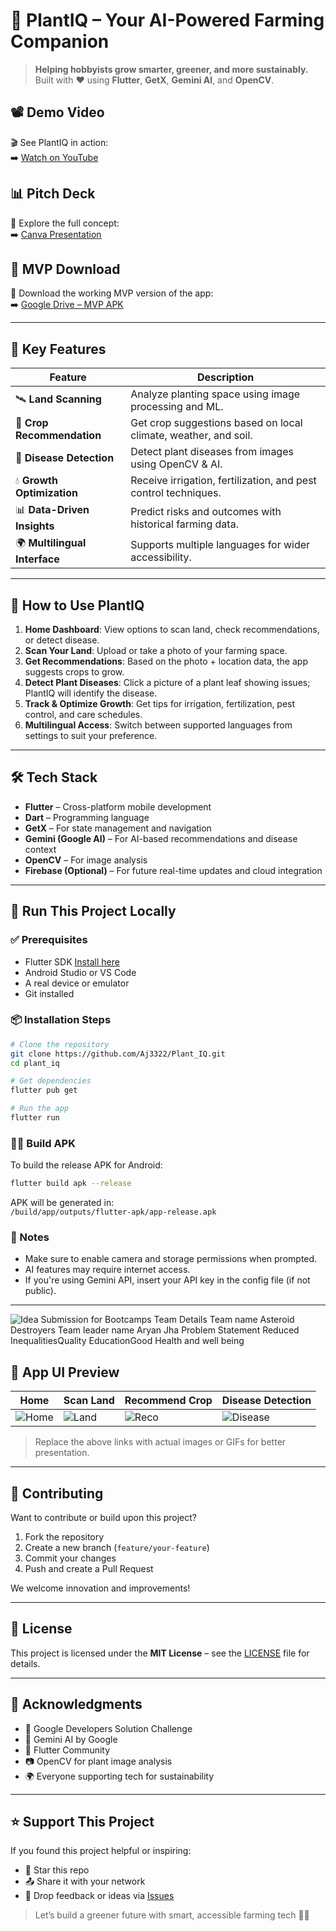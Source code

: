 # 🌱 PlantIQ – Your AI-Powered Farming Companion

> **Helping hobbyists grow smarter, greener, and more sustainably.**  
> Built with ❤️ using **Flutter**, **GetX**, **Gemini AI**, and **OpenCV**.

## 📽️ Demo Video
🎬 See PlantIQ in action:  
➡️ [Watch on YouTube](https://youtu.be/lL_LoV4TSkE)

## 📊 Pitch Deck
📂 Explore the full concept:  
➡️ [Canva Presentation](https://www.canva.com/design/DAGi6XI5mh0/KTJ8SnpRkVi8lM2qDFaNsA/edit?utm_content=DAGi6XI5mh0&utm_campaign=designshare&utm_medium=link2&utm_source=sharebutton)

## 🔗 MVP Download
📱 Download the working MVP version of the app:  
➡️ [Google Drive – MVP APK](https://drive.google.com/drive/folders/1z3BLePTG_DCzfV6AqR3MZyKKQ1x5uWb-?usp=sharing)

---

## 🌟 Key Features

| Feature                  | Description                                                                 |
|--------------------------|-----------------------------------------------------------------------------|
| 🛰️ **Land Scanning**         | Analyze planting space using image processing and ML.                      |
| 🌾 **Crop Recommendation**   | Get crop suggestions based on local climate, weather, and soil.           |
| 🦠 **Disease Detection**     | Detect plant diseases from images using OpenCV & AI.                       |
| 💧 **Growth Optimization**   | Receive irrigation, fertilization, and pest control techniques.           |
| 📊 **Data-Driven Insights**  | Predict risks and outcomes with historical farming data.                  |
| 🌍 **Multilingual Interface**| Supports multiple languages for wider accessibility.                      |

---

## 📲 How to Use PlantIQ

1. **Home Dashboard**: View options to scan land, check recommendations, or detect disease.
2. **Scan Your Land**: Upload or take a photo of your farming space.
3. **Get Recommendations**: Based on the photo + location data, the app suggests crops to grow.
4. **Detect Plant Diseases**: Click a picture of a plant leaf showing issues; PlantIQ will identify the disease.
5. **Track & Optimize Growth**: Get tips for irrigation, fertilization, pest control, and care schedules.
6. **Multilingual Access**: Switch between supported languages from settings to suit your preference.

---

## 🛠 Tech Stack

- **Flutter** – Cross-platform mobile development
- **Dart** – Programming language
- **GetX** – For state management and navigation
- **Gemini (Google AI)** – For AI-based recommendations and disease context
- **OpenCV** – For image analysis
- **Firebase (Optional)** – For future real-time updates and cloud integration

---

## 🧪 Run This Project Locally

### ✅ Prerequisites

- Flutter SDK [Install here](https://docs.flutter.dev/get-started/install)
- Android Studio or VS Code
- A real device or emulator
- Git installed

### 📦 Installation Steps

```bash
# Clone the repository
git clone https://github.com/Aj3322/Plant_IQ.git
cd plant_iq

# Get dependencies
flutter pub get

# Run the app
flutter run
```

### 🧑‍🔧 Build APK

To build the release APK for Android:

```bash
flutter build apk --release
```

APK will be generated in:  
`/build/app/outputs/flutter-apk/app-release.apk`

### 🧠 Notes

- Make sure to enable camera and storage permissions when prompted.
- AI features may require internet access.
- If you're using Gemini API, insert your API key in the config file (if not public).

---
![Idea Submission for Bootcamps Team Details Team name Asteroid Destroyers Team leader name Aryan Jha Problem Statement Reduced InequalitiesQuality EducationGood Health and well being]()

## 📸 App UI Preview

| Home | Scan Land | Recommend Crop | Disease Detection |
|------|-----------|----------------|-------------------|
| ![Home](https://github.com/user-attachments/assets/1c1edc20-31d9-4478-954a-110b53ba236f) | ![Land](https://your-image-scan.com) | ![Reco](https://your-image-reco.com) | ![Disease](https://github.com/user-attachments/assets/845a86a1-81c2-43cc-9c5c-a5fcee8f0f22) |

> Replace the above links with actual images or GIFs for better presentation.

---

## 🤝 Contributing

Want to contribute or build upon this project?

1. Fork the repository
2. Create a new branch (`feature/your-feature`)
3. Commit your changes
4. Push and create a Pull Request

We welcome innovation and improvements!

---

## 📄 License

This project is licensed under the **MIT License** – see the [LICENSE](LICENSE) file for details.

---

## 🙌 Acknowledgments

- 🌱 Google Developers Solution Challenge  
- 🧠 Gemini AI by Google  
- 💙 Flutter Community  
- 📷 OpenCV for plant image analysis  
- 🌍 Everyone supporting tech for sustainability

---

## ⭐ Support This Project

If you found this project helpful or inspiring:

- 🌟 Star this repo
- 📤 Share it with your network
- 💬 Drop feedback or ideas via [Issues](https://github.com/Aj3322/Plant_IQ/issues)

> Let’s build a greener future with smart, accessible farming tech 🌿💡
